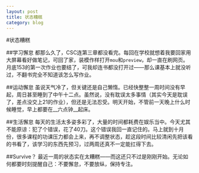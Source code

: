 ```yaml
---
layout: post
title: 状态糟糕
category: blog
---
```

#状态糟糕

##学习懈怠
都那么久了，CSC连第三章都没看完。每回在学校就想着我要回家用大屏幕看好做笔记，可回了家，装模作样打开`mou`和`preview`，却一直在刷网页。月底153的第一次作业也要结了，可我却连书都没打开过——那么课基本上就没听过，不翻书完全不知道该怎么写作业。

##运动懈怠
虽说天气冷了，但关键还是自己懒惰。已经快整整一周时间没有早起，周日甚至睡到了中午十二点。虽然说，没有耽误太多事情（其实今天是耽误了，差点没交上21的作业），但还是无法忍受。明天开始，不管前一天晚上什么时候睡觉，早上都要在__六点钟__起床。

##生活懈怠
每天的生活太多姿多彩了，大量的时间都耗费在娱乐当中。今天尤其不能原谅：犯了个错误，花了40刀。这个错误我回一直记住的。马上就到十月份，很多课程的功课压力都会上来，再不调整状态，趁这段时间比较清闲先把该看的书看了，该学习的东西先预习，过两周还真不一定能扛得下去。

##Survive？
最近一周的状态实在太糟糕——而这还只不过是刚刚开始。无论如何都要时刻提醒自己：不要懈怠，不要放纵，保持专注。